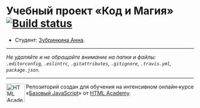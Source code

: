 # Учебный проект «Код и Магия» [![Build status][travis-image]][travis-url]

* Студент: [Зубринкина Анна](https://up.htmlacademy.ru/javascript/11/user/411607).

---

_Не удаляйте и не обращайте внимание на папки и файлы:_<br>
_`.editorconfig`, `.eslintrc`, `.gitattributes`, `.gitignore`, `.travis.yml`, `package.json`._

---

<a href="https://htmlacademy.ru/intensive/javascript"><img align="left" width="50" height="50" title="HTML Academy" src="https://up.htmlacademy.ru/static/img/intensive/javascript/logo-for-github.svg"></a>

Репозиторий создан для обучения на интенсивном онлайн‑курсе «[Базовый JavaScript](https://htmlacademy.ru/intensive/javascript)» от [HTML Academy](https://htmlacademy.ru).

[travis-image]: https://travis-ci.org/htmlacademy-javascript/411607-code-and-magick.svg?branch=master
[travis-url]: https://travis-ci.org/htmlacademy-javascript/411607-code-and-magick
